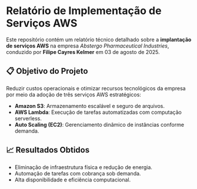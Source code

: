 # Relatório de Implementação de Serviços AWS

Este repositório contém um relatório técnico detalhado sobre a **implantação de serviços AWS** na empresa _Abstergo Pharmaceutical Industries_, conduzido por **Filipe Cayres Kelmer** em 03 de agosto de 2025.

## 📋 Objetivo do Projeto

Reduzir custos operacionais e otimizar recursos tecnológicos da empresa por meio da adoção de três serviços AWS estratégicos:

- **Amazon S3**: Armazenamento escalável e seguro de arquivos.
- **AWS Lambda**: Execução de tarefas automatizadas com computação serverless.
- **Auto Scaling (EC2)**: Gerenciamento dinâmico de instâncias conforme demanda.

## 📈 Resultados Obtidos

- Eliminação de infraestrutura física e redução de energia.
- Automação de tarefas com cobrança sob demanda.
- Alta disponibilidade e eficiência computacional.
